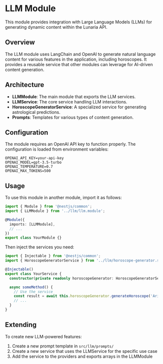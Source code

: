 # LLM Module

This module provides integration with Large Language Models (LLMs) for generating dynamic content within the Lunaria API.

## Overview

The LLM module uses LangChain and OpenAI to generate natural language content for various features in the application, including horoscopes. It provides a reusable service that other modules can leverage for AI-driven content generation.

## Architecture

- **LLMModule**: The main module that exports the LLM services.
- **LLMService**: The core service handling LLM interactions.
- **HoroscopeGeneratorService**: A specialized service for generating astrological predictions.
- **Prompts**: Templates for various types of content generation.

## Configuration

The module requires an OpenAI API key to function properly. The configuration is loaded from environment variables:

```
OPENAI_API_KEY=your-api-key
OPENAI_MODEL=gpt-3.5-turbo
OPENAI_TEMPERATURE=0.7
OPENAI_MAX_TOKENS=500
```

## Usage

To use this module in another module, import it as follows:

```typescript
import { Module } from '@nestjs/common';
import { LLMModule } from '../llm/llm.module';

@Module({
  imports: [LLMModule],
  // ...
})
export class YourModule {}
```

Then inject the services you need:

```typescript
import { Injectable } from '@nestjs/common';
import { HoroscopeGeneratorService } from '../llm/horoscope-generator.service';

@Injectable()
export class YourService {
  constructor(private readonly horoscopeGenerator: HoroscopeGeneratorService) {}

  async someMethod() {
    // Use the service
    const result = await this.horoscopeGenerator.generateHoroscope('Aries');
    // ...
  }
}
```

## Extending

To create new LLM-powered features:

1. Create a new prompt template in `src/llm/prompts/`
2. Create a new service that uses the LLMService for the specific use case
3. Add the service to the providers and exports arrays in the LLMModule